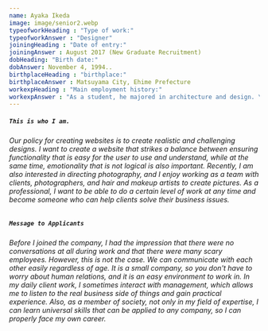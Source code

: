 ```yaml
---
name: Ayaka Ikeda
image: image/senior2.webp
typeofworkHeading : "Type of work:"
typeofworkAnswer : "Designer"
joiningHeading : "Date of entry:"
joiningAnswer : August 2017 (New Graduate Recruitment)
dobHeading: "Birth date:"
dobAnswer: November 4, 1994..
birthplaceHeading : "birthplace:"
birthplaceAnswer : Matsuyama City, Ehime Prefecture
workexpHeading : "Main employment history:"
workexpAnswer : "As a student, he majored in architecture and design. \n After graduation, she worked as a freelance \n designer for websites before joining Baisi." 
---
```


##### **`This is who I am.`**

###### Our policy for creating websites is to create realistic and challenging designs. I want to create a website that strikes a balance between ensuring functionality that is easy for the user to use and understand, while at the same time, emotionality that is not logical is also important. Recently, I am also interested in directing photography, and I enjoy working as a team with clients, photographers, and hair and makeup artists to create pictures. As a professional, I want to be able to do a certain level of work at any time and become someone who can help clients solve their business issues.

##### **`Message to Applicants`**

###### Before I joined the company, I had the impression that there were no conversations at all during work and that there were many scary employees. However, this is not the case. We can communicate with each other easily regardless of age. It is a small company, so you don't have to worry about human relations, and it is an easy environment to work in. In my daily client work, I sometimes interact with management, which allows me to listen to the real business side of things and gain practical experience. Also, as a member of society, not only in my field of expertise, I can learn universal skills that can be applied to any company, so I can properly face my own career.
&nbsp;
